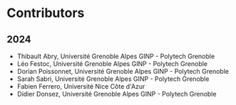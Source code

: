 # Contributors

## 2024

* Thibault Abry, Université Grenoble Alpes GINP - Polytech Grenoble
* Léo Festoc, Université Grenoble Alpes GINP - Polytech Grenoble
* Dorian Poissonnet, Université Grenoble Alpes GINP - Polytech Grenoble
* Sarah Sabri, Université Grenoble Alpes GINP - Polytech Grenoble
* Fabien Ferrero, Université Nice Côte d'Azur
* Didier Donsez, Université Grenoble Alpes GINP - Polytech Grenoble
